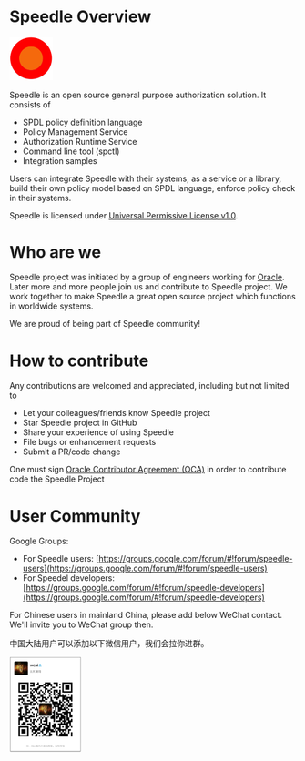 # Speedle Overview

<img src="./img/speedle.png" width="15%" height="15%"/>


Speedle is an open source general purpose authorization solution. It consists of

- SPDL policy definition language   
- Policy Management Service   
- Authorization Runtime Service   
- Command line tool (spctl)   
- Integration samples   


Users can integrate Speedle with their systems, as a service or a library, build their own policy model based on SPDL language, enforce policy check in their systems.         

Speedle is licensed under [Universal Permissive License v1.0](https://opensource.org/licenses/UPL).    

# Who are we

Speedle project was initiated by a group of engineers working for [Oracle](http://www.oracle.com). Later more and more people join us and contribute to Speedle project. We work together to make Speedle a great open source project which functions in worldwide systems.   

We are proud of being part of Speedle community!   

# How to contribute

Any contributions are welcomed and appreciated, including but not limited to   
- Let your colleagues/friends know Speedle project   
- Star Speedle project in GitHub   
- Share your experience of using Speedle   
- File bugs or enhancement requests   
- Submit a PR/code change    


One must sign [Oracle Contributor Agreement (OCA)](http://www.oracle.com/technetwork/community/oca-486395.html) in order to contribute code the Speedle Project   

# User Community

Google Groups:    

- For Speedle users: [https://groups.google.com/forum/#!forum/speedle-users](https://groups.google.com/forum/#!forum/speedle-users)   
- For Speedel developers: [https://groups.google.com/forum/#!forum/speedle-developers](https://groups.google.com/forum/#!forum/speedle-developers)    

For Chinese users in mainland China, please add below WeChat contact. We'll invite you to WeChat group then.   

中国大陆用户可以添加以下微信用户，我们会拉你进群。   

<img src="./img/wechat.JPG" width="25%" height="25%"/>



